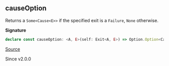 ## causeOption

Returns a `Some<Cause<E>>` if the specified exit is a `Failure`, `None`
otherwise.

**Signature**

```ts
declare const causeOption: <A, E>(self: Exit<A, E>) => Option.Option<Cause.Cause<E>>
```

[Source](https://github.com/Effect-TS/effect/tree/main/packages/effect/src/Exit.ts#L140)

Since v2.0.0